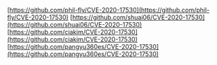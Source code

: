 [https://github.com/phil-fly/CVE-2020-17530](https://github.com/phil-fly/CVE-2020-17530)
[https://github.com/shuai06/CVE-2020-17530](https://github.com/shuai06/CVE-2020-17530)
[https://github.com/ciakim/CVE-2020-17530](https://github.com/ciakim/CVE-2020-17530)
[https://github.com/pangyu360es/CVE-2020-17530](https://github.com/pangyu360es/CVE-2020-17530)
